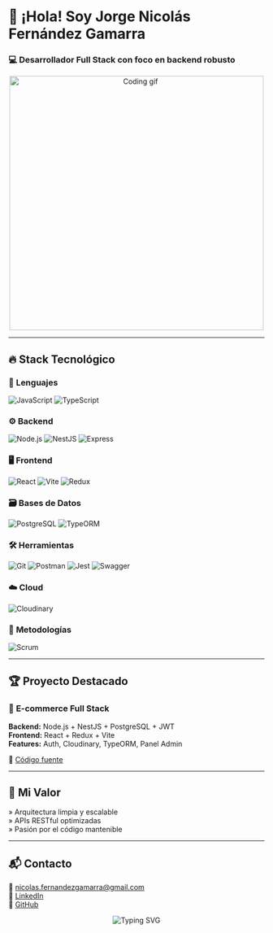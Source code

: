 # 🚀 ¡Hola! Soy Jorge Nicolás Fernández Gamarra  
### 💻 **Desarrollador Full Stack** con foco en backend robusto  

<p align="center">
  <img src="https://media.giphy.com/media/L8K62iTDkzJXG/giphy.gif" width="500" alt="Coding gif" />
</p>

---

## 🔥 **Stack Tecnológico**  

### 🔷 **Lenguajes**  
![JavaScript](https://img.shields.io/badge/JavaScript-F7DF1E?style=for-the-badge&logo=javascript&logoColor=000)
![TypeScript](https://img.shields.io/badge/TypeScript-3178C6?style=for-the-badge&logo=typescript&logoColor=fff)

### ⚙️ **Backend**  
![Node.js](https://img.shields.io/badge/Node.js-339933?style=for-the-badge&logo=nodedotjs&logoColor=fff)
![NestJS](https://img.shields.io/badge/NestJS-E0234E?style=for-the-badge&logo=nestjs&logoColor=fff)
![Express](https://img.shields.io/badge/Express-000000?style=for-the-badge&logo=express&logoColor=fff)

### 🖥️ **Frontend**  
![React](https://img.shields.io/badge/React-61DAFB?style=for-the-badge&logo=react&logoColor=000)
![Vite](https://img.shields.io/badge/Vite-646CFF?style=for-the-badge&logo=vite&logoColor=fff)
![Redux](https://img.shields.io/badge/Redux-764ABC?style=for-the-badge&logo=redux&logoColor=fff)

### 🗃️ **Bases de Datos**  
![PostgreSQL](https://img.shields.io/badge/PostgreSQL-4169E1?style=for-the-badge&logo=postgresql&logoColor=fff)
![TypeORM](https://img.shields.io/badge/TypeORM-FE0909?style=for-the-badge&logo=typeorm&logoColor=fff)

### 🛠️ **Herramientas**  
![Git](https://img.shields.io/badge/Git-F05032?style=for-the-badge&logo=git&logoColor=fff)
![Postman](https://img.shields.io/badge/Postman-FF6C37?style=for-the-badge&logo=postman&logoColor=fff)
![Jest](https://img.shields.io/badge/Jest-C21325?style=for-the-badge&logo=jest&logoColor=fff)
![Swagger](https://img.shields.io/badge/Swagger-85EA2D?style=for-the-badge&logo=swagger&logoColor=000)

### ☁️ **Cloud**  
![Cloudinary](https://img.shields.io/badge/Cloudinary-3448C5?style=for-the-badge&logo=cloudinary&logoColor=fff)

### 🔄 **Metodologías**  
![Scrum](https://img.shields.io/badge/Scrum-6DB33F?style=for-the-badge&logo=scrumalliance&logoColor=fff)

---

## 🏆 **Proyecto Destacado**  
### 🛒 **E-commerce Full Stack**  
**Backend:** Node.js + NestJS + PostgreSQL + JWT  
**Frontend:** React + Redux + Vite  
**Features:** Auth, Cloudinary, TypeORM, Panel Admin  

🔗 [Código fuente](https://github.com/pi-rym/PM4BE-JNicolasFernandezG)  

---

## 🌟 **Mi Valor**  
» Arquitectura limpia y escalable  
» APIs RESTful optimizadas  
» Pasión por el código mantenible  

---

## 📬 **Contacto**  
📧 nicolas.fernandezgamarra@gmail.com  
💼 [LinkedIn](https://linkedin.com/in/jorge-nicolas-fernandez-gamarra)  
🔗 [GitHub](https://github.com/JNicolasFernandezG)  

<p align="center">
  <img src="https://readme-typing-svg.demolab.com?font=Fira+Code&pause=1500&color=00FFC3&width=600&lines=Transformando+lógica+en+soluciones+reales" alt="Typing SVG" />
</p>
